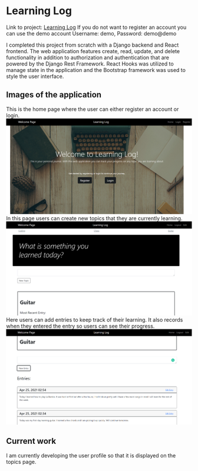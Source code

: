 # Learning Log
Link to project: [Learning Log](https://learning-log-project2021.herokuapp.com/)
If you do not want to register an account you can use the demo account Username: demo, Password: demo@demo

I completed this project from scratch with a Django backend and React frontend. The web application features create, read, update, and delete functionality in addition to authorization and authentication that are powered by the Django Rest Framework. React Hooks was utilized to manage state in the application and the Bootstrap framework was used to style the user interface.

## Images of the application
This is the home page where the user can either register an account or login.
![Home Page](/images/image_index.PNG)
In this page users can create new topics that they are currently learning.
    ![Topics](/images/image_topics.PNG)
    Here users can add entries to keep track of their learning. It also records when they entered the entry so users can see their progress.
    ![Entries](/images/image_entries.PNG)

## Current work
I am currently developing the user profile so that it is displayed on the topics page. 